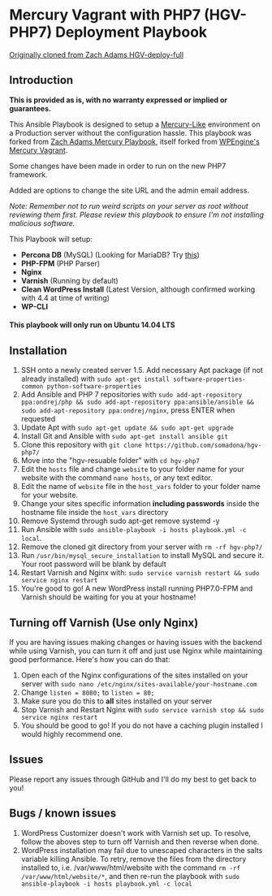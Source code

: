 # Mercury Vagrant with PHP7 (HGV-PHP7) Deployment Playbook

[Originally cloned from Zach Adams HGV-deploy-full](https://github.com/zach-adams/hgv-deploy-full/)

## Introduction

**This is provided as is, with no warranty expressed or implied or guarantees.**

This Ansible Playbook is designed to setup a [Mercury-Like](https://github.com/wpengine/hgv/) environment on a Production server without the configuration hassle. This playbook was forked from [Zach Adams Mercury Playbook](https://github.com/zach-adams/hgv-deploy-full/), itself forked from [WPEngine's Mercury Vagrant](https://github.com/wpengine/hgv/). 

Some changes have been made in order to run on the new PHP7 framework.

Added are options to change the site URL and the admin email address.

*Note: Remember not to run weird scripts on your server as root without reviewing them first. Please review this playbook to ensure I'm not installing malicious software.*

This Playbook will setup:

- **Percona DB** (MySQL) (Looking for MariaDB? Try [this](https://github.com/xDae/hgv-deploy-full))
- **PHP-FPM** (PHP Parser)
- **Nginx**
- **Varnish** (Running by default)
- **Clean WordPress Install** (Latest Version, although confirmed working with 4.4 at time of writing)
- **WP-CLI**

#### This playbook will only run on Ubuntu 14.04 LTS

## Installation

1. SSH onto a newly created server
1.5. Add necessary Apt package (if not already installed) with `sudo apt-get install software-properties-common python-software-properties`
2. Add Ansible and PHP 7 repositories with `sudo add-apt-repository ppa:ondrej/php && sudo add-apt-repository ppa:ansible/ansible && sudo add-apt-repository ppa:ondrej/nginx`, press ENTER when requested
3. Update Apt with `sudo apt-get update && sudo apt-get upgrade`
4. Install Git and Ansible with `sudo apt-get install ansible git`
5. Clone this repository with `git clone https://github.com/somadona/hgv-php7/`
6. Move into the "hgv-resuable folder" with `cd hgv-php7`
7. Edit the `hosts` file and change `website` to your folder name for your website with the command `nano hosts`, or any text editor.
8. Edit the name of `website` file in the `host_vars` folder to your folder name for your website.
9. Change your sites specific information **including passwords** inside the hostname file inside the `host_vars` directory
10. Remove Systemd through sudo apt-get remove systemd -y
11. Run Ansible with `sudo ansible-playbook -i hosts playbook.yml -c local`.
12. Remove the cloned git directory from your server with `rm -rf hgv-php7/`
13. Run `/usr/bin/mysql_secure_installation` to install MySQL and secure it. Your root password will be blank by default
14. Restart Varnish and Nginx with: `sudo service varnish restart && sudo service nginx restart`
15. You're good to go! A new WordPress install running PHP7.0-FPM and Varnish should be waiting for you at your hostname!

## Turning off Varnish (Use only Nginx)

If you are having issues making changes or having issues with the backend while using Varnish, you can turn it off and just use Nginx while maintaining good performance. Here's how you can do that:

1. Open each of the Nginx configurations of the sites installed on your server with `sudo nano /etc/nginx/sites-available/your-hostname.com`
2. Change `listen = 8080;` to `listen = 80;` 
3. Make sure you do this to **all** sites installed on your server
4. Stop Varnish and Restart Nginx with `sudo service varnish stop && sudo service nginx restart`
5. You should be good to go! If you do not have a caching plugin installed I would highly recommend one.

## Issues

Please report any issues through GitHub and I'll do my best to get back to you!

## Bugs / known issues

1. WordPress Customizer doesn't work with Varnish set up. To resolve, follow the aboves step to turn off Varnish and then reverse when done.
2. WordPress installation may fail due to unescaped characters in the salts variable killing Ansible. To retry, remove the files from the directory installed to, i.e. /var/www/html/website with the command `rm -rf /var/www/html/website/*`, and then re-run the playbook with `sudo ansible-playbook -i hosts playbook.yml -c local`

